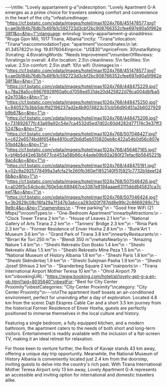---\ntitle: "Lovely appartament g-a"\ndescription: "Lovely Apartment G-A emerges as a prime choice for travelers seeking comfort and convenience in the heart of the city."\nfeaturedImage: "https://cf.bstatic.com/xdata/images/hotel/max1024x768/451478577.jpg?k=ae0b184b76db7b491b1c592723d3cbf2bc908766352cfee697e90a5f962e38f1&o=&hp=1"\nlanguage: en\nslug: lovely-appartament-g-a\naddress: "Rruga Gjon Mili, 1017 Tirana, Albania"\ncity: "Tirana"\nlocation: "Tirana"\naccommodationType: "apartment"\ncoordinates:\n  lat: 41.3457822\n  lng: 19.8176044\nprice: "US$30"\npriceFrom: 30\nstarRating: 3\nrating: 4.6\nratingWords: "Needs Improvement"\nnumberOfReviews: 1\nratings:\n  overall: 4.6\n  location: 2.5\n  cleanliness: 5\n  facilities: 5\n  value: 2.5\n  comfort: 2.5\n  staff: 10\n  wifi: 0\nimages:\n  - "https://cf.bstatic.com/xdata/images/hotel/max1024x768/451478577.jpg?k=ae0b184b76db7b491b1c592723d3cbf2bc908766352cfee697e90a5f962e38f1&o=&hp=1"\n  - "https://cf.bstatic.com/xdata/images/hotel/max1024x768/448475229.jpg?k=78a28a5cc69676928f60a6cd7056ed531de20d425822d76ca004dbfba5e2e703&o=&hp=1"\n  - "https://cf.bstatic.com/xdata/images/hotel/max1024x768/448475250.jpg?k=940527b3bb5dcffd2196237ad2e4b9074823c51cb56d90451a2b6027929b9b67&o=&hp=1"\n  - "https://cf.bstatic.com/xdata/images/hotel/max1024x768/448475206.jpg?k=731892677fc43a69a92c54e7ca4532d5ed7d02c60d4282d77174c3e37ff35247&o=&hp=1"\n  - "https://cf.bstatic.com/xdata/images/hotel/max1024x768/507046427.jpg?k=c622e6574bd8f6548e4810cdf2b6d5eb515820eb8c422a54b0d56c807e51bd42&o=&hp=1"\n  - "https://cf.bstatic.com/xdata/images/hotel/max1024x768/456467165.jpg?k=bf4b5d42e63b5677cd453a58b66c44ade09b92a280f27efac6b5645221b9ac4c&o=&hp=1"\n  - "https://cf.bstatic.com/xdata/images/hotel/max1024x768/448475191.jpg?k=02c9a2925778499a3afcfa21e260fb360ef1852140f515921c7732b1deef246b&o=&hp=1"\n  - "https://cf.bstatic.com/xdata/images/hotel/max1024x768/507046426.jpg?k=a026f5c54cbcdc760e5dc689467ce3387e8194aaae63111ddd845831ca7ceef7&o=&hp=1"\n  - "https://cf.bstatic.com/xdata/images/hotel/max1024x768/507046424.jpg?k=3b2629c08c16fa29a7f347b3abcca293d20f787dd8e99c2c8669289c71c9e9c4&o=&hp=1"\namenities:\n  - "Free parking"\n  - "Good free WiFi (21 Mbps)"\nroomTypes:\n  - "One-Bedroom Apartment"\nnearbyAttractions:\n  - "Clock Tower Tirana 2 km"\n  - "House of Leaves 2.1 km"\n  - "National Gallery of Arts Tirana 2.2 km"\n  - "Tanners' Bridge 2.3 km"\n  - "Rinia Park 2.3 km"\n  - "Former Residence of Enver Hoxha 2.8 km"\n  - "Bunk'Art 1 Museum 3.6 km"\n  - "Grand Park of Tirana 3.8 km"\nnearbyRestaurants:\n  - "Birrari Ke Tori 250 m"\n  - "Blendi 350 m"\nwhatsNearby:\n  - "Amazing Nature 1.4 km"\n  - "Sheshi Rekreativ Don Bosko 1.4 km"\n  - "Sheshi Rekreativ Allias 1.5 km"\n  - "Sheshi Rekreativ Mine Peza 1.5 km"\n  - "National Museum of History Albania 1.8 km"\n  - "Sheshi Paris 1.8 km"\n  - "Sheshi Skënderbej 1.9 km"\n  - "Sheshi Sulejman Pasha 1.9 km"\n  - "Sheshi Jjosef Shtraus 2 km"\n  - "Skanderbeg Square 2 km"\nairports:\n  - "Tirana International Airport Mother Teresa 10 km"\n  - "Ohrid Airport 79 km"\nbookingURL: "https://www.booking.com/hotel/al/lovely-apt-g-a.en-gb.html?aid=8035640"\nbestFor: "Best for City Center Proximity"\nbestCategories: "City Center Proximity"\ncategory: "City Center Proximity"\n---\n\nThe apartment itself boasts an air-conditioned environment, perfect for unwinding after a day of exploration. Located 4.8 km from the scenic Dajti Ekspres Cable Car and a short 3.5 km journey from the historical Former Residence of Enver Hoxha, guests are perfectly positioned to immerse themselves in the local culture and history.

Featuring a single bedroom, a fully equipped kitchen, and a modern bathroom, the apartment caters to the needs of both short and long-term visitors. Entertainment is readily available with the inclusion of a flat-screen TV, making it an ideal retreat for relaxation.

For those keen to venture further, the Rock of Kavaje stands 43 km away, offering a unique day trip opportunity. Meanwhile, the National Museum of History Albania is conveniently located just 2.4 km from the doorstep, inviting guests to delve into the country's rich past. With Tirana International Mother Teresa Airport only 13 km away, Lovely Apartment G-A represents an accessible and inviting option for international and domestic travelers alike.